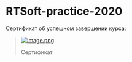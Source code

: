 # RTSoft-practice-2020
Сертификат об успешном завершении курса:
>[![image.png](https://i.postimg.cc/PqL8d7KP/image.png)](https://postimg.cc/KK2YNJ62)
>
> Сертификат
